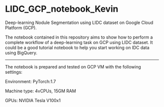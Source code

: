 # LIDC_GCP_notebook_Kevin
Deep-learning Nodule Segmentation using LIDC dataset on Google Cloud Platform (GCP).

The notebook contained in this repository aims to show how to perform a complete workflow of a deep-learning task on GCP using LIDC dataset. It could be a good tutorial notebook to help you start working on IDC data using BigQuery. 

-----------------------------------------------------------------------------------------------------------------------------------------------------------------

The notebook is prepared and tested on GCP VM with the following settings:

Environment: PyTorch:1.7

Machine type: 4vCPUs, 15GM RAM

GPUs: NVIDIA Tesla V100x1
